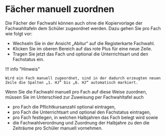 # Fächer manuell zuordnen

Die Fächer der Fachwahl können auch ohne die Kopiervorlage der Fachwahltafeln dem Schüler zugeordnet werden. Dazu gehen Sie pro Fach wie folgt vor:

* Wechseln Sie in der Ansicht „Abitur“ auf die Registerkarte Fachwahl.
* Klicken Sie im oberen Bereich auf das rote Plus für eine neue Zeile.
* Tragen Sie jetzt das Fach und optional die Unterrichtsart und den Fachstatus ein.

!!! info "Hinweis"

    Wird ein Fach manuell zugeordnet, sind in der dadurch erzeugten neuen Zeile die Spalten „1. HJ“ bis „6. HJ“ automatisch markiert.

Wenn Sie die Fachwahl manuell pro Fach auf diese Weise zuordnen, müssen Sie im Unterschied zur Zuweisung per Fachwahltafel auch

* pro Fach die Pflichtkursanzahl optional eintragen,
* pro Fach die Unterrichtsart und optional den Fachstatus eintragen,
* pro Fach festlegen, in welchen Halbjahren das Fach belegt wird sowie
* die Fachwahlverordnung und Zuordnung der Halbjahre zu den die Zeiträume pro Schüler manuell vornehmen.
